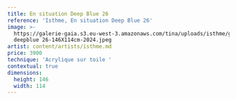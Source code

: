 ```yaml
---
title: En situation Deep Blue 26
reference: 'Isthme, En situation Deep Blue 26'
image: >-
  https://galerie-gaia.s3.eu-west-3.amazonaws.com/tina/uploads/isthme/galerie-gaia-Iisthme-ES
  deepblue 26-146X114cm-2024.jpeg
artist: content/artists/isthme.md
price: 3900
technique: 'Acrylique sur toile '
contextual: true
dimensions:
  height: 146
  width: 114
---
```


